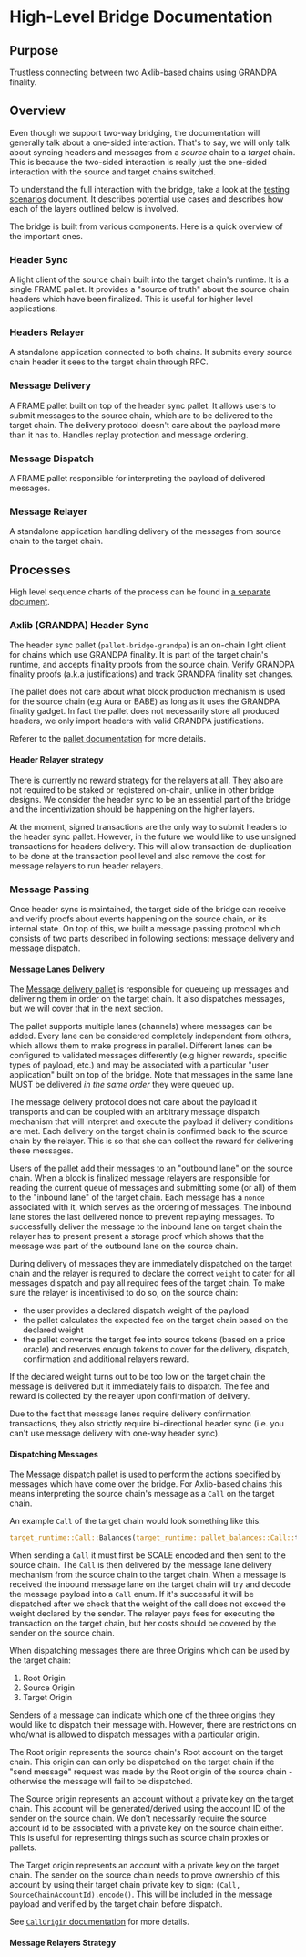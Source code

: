 # High-Level Bridge Documentation

## Purpose

Trustless connecting between two Axlib-based chains using GRANDPA finality.

## Overview

Even though we support two-way bridging, the documentation will generally talk about a one-sided
interaction. That's to say, we will only talk about syncing headers and messages from a _source_
chain to a _target_ chain. This is because the two-sided interaction is really just the one-sided
interaction with the source and target chains switched.

To understand the full interaction with the bridge, take a look at the
[testing scenarios](./testing-scenarios.md) document. It describes potential use cases and describes
how each of the layers outlined below is involved.

The bridge is built from various components. Here is a quick overview of the important ones.

### Header Sync

A light client of the source chain built into the target chain's runtime. It is a single FRAME
pallet. It provides a "source of truth" about the source chain headers which have been finalized.
This is useful for higher level applications.

### Headers Relayer

A standalone application connected to both chains. It submits every source chain header it sees to
the target chain through RPC.

### Message Delivery

A FRAME pallet built on top of the header sync pallet. It allows users to submit messages to the
source chain, which are to be delivered to the target chain. The delivery protocol doesn't care
about the payload more than it has to. Handles replay protection and message ordering.

### Message Dispatch

A FRAME pallet responsible for interpreting the payload of delivered messages.

### Message Relayer

A standalone application handling delivery of the messages from source chain to the target chain.

## Processes

High level sequence charts of the process can be found in [a separate document](./high-level.html).

### Axlib (GRANDPA) Header Sync

The header sync pallet (`pallet-bridge-grandpa`) is an on-chain light client for chains which use
GRANDPA finality. It is part of the target chain's runtime, and accepts finality proofs from the source
chain. Verify GRANDPA finality proofs (a.k.a justifications) and track GRANDPA finality set changes.

The pallet does not care about what block production mechanism is used for the source chain
(e.g Aura or BABE) as long as it uses the GRANDPA finality gadget. In fact the pallet does not
necessarily store all produced headers, we only import headers with valid GRANDPA justifications.

Referer to the [pallet documentation](../modules/grandpa/src/lib.rs) for more details.

#### Header Relayer strategy

There is currently no reward strategy for the relayers at all. They also are not required to be
staked or registered on-chain, unlike in other bridge designs. We consider the header sync to be
an essential part of the bridge and the incentivization should be happening on the higher layers.

At the moment, signed transactions are the only way to submit headers to the header sync pallet.
However, in the future we would like to use  unsigned transactions for headers delivery. This will
allow transaction de-duplication to be done at the transaction pool level and also remove the cost
for message relayers to run header relayers.

### Message Passing

Once header sync is maintained, the target side of the bridge can receive and verify proofs about
events happening on the source chain, or its internal state. On top of this, we built a message
passing protocol which consists of two parts described in following sections: message delivery and
message dispatch.

#### Message Lanes Delivery

The [Message delivery pallet](../modules/messages/src/lib.rs) is responsible for queueing up
messages and delivering them in order on the target chain. It also dispatches messages, but we will
cover that in the next section.

The pallet supports multiple lanes (channels) where messages can be added. Every lane can be
considered completely independent from others, which allows them to make progress in parallel.
Different lanes can be configured to validated messages differently (e.g higher rewards, specific
types of payload, etc.) and may be associated with a particular "user application" built on top of
the bridge. Note that messages in the same lane MUST be delivered _in the same order_ they were
queued up.

The message delivery protocol does not care about the payload it transports and can be coupled
with an arbitrary message dispatch mechanism that will interpret and execute the payload if delivery
conditions are met. Each delivery on the target chain is confirmed back to the source chain by the
relayer. This is so that she can collect the reward for delivering these messages.

Users of the pallet add their messages to an "outbound lane" on the source chain. When a block is
finalized message relayers are responsible for reading the current queue of messages and submitting
some (or all) of them to the "inbound lane" of the target chain. Each message has a `nonce`
associated with it, which serves as the ordering of messages. The inbound lane stores the last
delivered nonce to prevent replaying messages. To successfully deliver the message to the inbound lane
on target chain the relayer has to present present a storage proof which shows that the message was
part of the outbound lane on the source chain.

During delivery of messages they are immediately dispatched on the target chain and the relayer is
required to declare the correct `weight` to cater for all messages dispatch and pay all required
fees of the target chain. To make sure the relayer is incentivised to do so, on the source chain:
- the user provides a declared dispatch weight of the payload
- the pallet calculates the expected fee on the target chain based on the declared weight
- the pallet converts the target fee into source tokens (based on a price oracle) and reserves
  enough tokens to cover for the delivery, dispatch, confirmation and additional relayers reward.

If the declared weight turns out to be too low on the target chain the message is delivered but
it immediately fails to dispatch. The fee and reward is collected by the relayer upon confirmation
of delivery.

Due to the fact that message lanes require delivery confirmation transactions, they also strictly
require bi-directional header sync (i.e. you can't use message delivery with one-way header sync).

#### Dispatching Messages

The [Message dispatch pallet](../modules/dispatch/src/lib.rs) is used to perform the actions
specified by messages which have come over the bridge. For Axlib-based chains this means
interpreting the source chain's message as a `Call` on the target chain.

An example `Call` of the target chain would look something like this:

```rust
target_runtime::Call::Balances(target_runtime::pallet_balances::Call::transfer(recipient, amount))
```

When sending a `Call` it must first be SCALE encoded and then sent to the source chain. The `Call`
is then delivered by the message lane delivery mechanism from the source chain to the target chain.
When a message is received the inbound message lane on the target chain will try and decode the
message payload into a `Call` enum. If it's successful it will be dispatched after we check that the
weight of the call does not exceed the weight declared by the sender. The relayer pays fees for
executing the transaction on the target chain, but her costs should be covered by the sender on the
source chain.

When dispatching messages there are three Origins which can be used by the target chain:
1. Root Origin
2. Source Origin
3. Target Origin

Senders of a message can indicate which one of the three origins they would like to dispatch their
message with. However, there are restrictions on who/what is allowed to dispatch messages with a
particular origin.

The Root origin represents the source chain's Root account on the target chain. This origin can can
only be dispatched on the target chain if the "send message" request was made by the Root origin of
the source chain - otherwise the message will fail to be dispatched.

The Source origin represents an account without a private key on the target chain. This account will
be generated/derived using the account ID of the sender on the source chain. We don't necessarily
require the source account id to be associated with a private key on the source chain either. This
is useful for representing things such as source chain proxies or pallets.

The Target origin represents an account with a private key on the target chain. The sender on the
source chain needs to prove ownership of this account by using their target chain private key to
sign: `(Call, SourceChainAccountId).encode()`. This will be included in the message payload and
verified by the target chain before dispatch.

See [`CallOrigin` documentation](../primitives/message-dispatch/src/lib.rs) for more details.

#### Message Relayers Strategy
